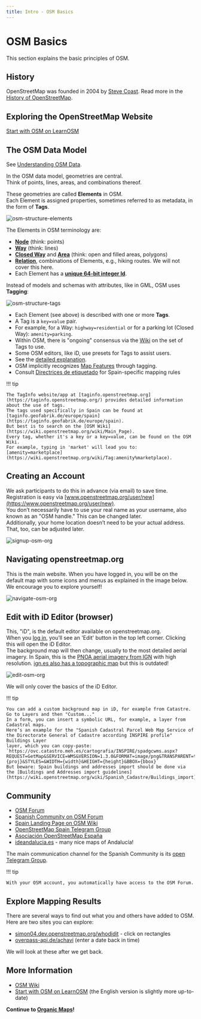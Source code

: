 ```yaml
---
title: Intro - OSM Basics
---
```


# OSM Basics

This section explains the basic principles of OSM.

## History

OpenStreetMap was founded in 2004 by [Steve Coast](https://stevecoast.com/). 
Read more in the [History of OpenStreetMap](https://wiki.openstreetmap.org/wiki/History_of_OpenStreetMap).

## Exploring the OpenStreetMap Website

[Start with OSM on LearnOSM](https://learnosm.org/en/beginner/start-osm/)

## The OSM Data Model

See [Understanding OSM Data](https://wiki.openstreetmap.org/wiki/Beginners_Guide_1.3).

In the OSM data model, geometries are central.  
Think of points, lines, areas, and combinations thereof.

These geometries are called **Elements** in OSM.  
Each Element is assigned properties, sometimes referred to as metadata, in the form of **Tags**.

![osm-structure-elements](assets/images/osm-structure-elements.jpg)

The Elements in OSM terminology are:

* **[Node](https://wiki.openstreetmap.org/wiki/Node)** (think: points)  
* **[Way](https://wiki.openstreetmap.org/wiki/Way)** (think: lines)  
* **[Closed Way](https://wiki.openstreetmap.org/wiki/Way#Closed_way)** and **[Area](https://wiki.openstreetmap.org/wiki/Way#Area)** (think: open and filled areas, polygons)  
* **[Relation](https://wiki.openstreetmap.org/wiki/Relation)**, combinations of Elements, e.g., hiking routes. We will not cover this here.  
* Each Element has a **[unique 64-bit integer Id](https://wiki.openstreetmap.org/wiki/64-bit_Identifiers)**.

Instead of models and schemas with attributes, like in GML, OSM uses **Tagging**:

![osm-structure-tags](assets/images/osm-structure-tags.jpg)

* Each Element (see above) is described with one or more **Tags**.  
* A Tag is a `key=value` pair.  
* For example, for a Way: `highway=residential` or for a parking lot (Closed Way): `amenity=parking`.  
* Within OSM, there is "ongoing" consensus via the [Wiki](https://wiki.openstreetmap.org/wiki/Tags) on the set of Tags to use.  
* Some OSM editors, like iD, use presets for Tags to assist users.  
* See the [detailed explanation](https://wiki.openstreetmap.org/wiki/Tags).  
* OSM implicitly recognizes [Map Features](https://wiki.openstreetmap.org/wiki/Map_features) through tagging.
* Consult [Directrices de etiquetado](https://wiki.openstreetmap.org/wiki/ES:Directrices_de_etiquetado_espa%C3%B1olas) for Spain-specific mapping rules

!!! tip

    The TagInfo website/app at [taginfo.openstreetmap.org](https://taginfo.openstreetmap.org/) provides detailed information about the use of tags.  
    The tags used specifically in Spain can be found at [taginfo.geofabrik.de/europe/spain](https://taginfo.geofabrik.de/europe/spain).  
    But best is to search on the [OSM Wiki](https://wiki.openstreetmap.org/wiki/Main_Page).  
    Every tag, whether it's a key or a key=value, can be found on the OSM Wiki. 
    For example, typing in 'market' will lead you to: [amenity=marketplace](https://wiki.openstreetmap.org/wiki/Tag:amenity%marketplace).

## Creating an Account

We ask participants to do this in advance (via email) to save time.  
Registration is easy via [www.openstreetmap.org/user/new](https://www.openstreetmap.org/user/new).  
You don’t necessarily have to use your real name as your username, also known as an "OSM handle." This can be changed later.  
Additionally, your home location doesn’t need to be your actual address. That, too, can be adjusted later.

![signup-osm-org](assets/images/signup-osm-org.jpg)

## Navigating openstreetmap.org

This is the main website. When you have logged in, you will be on the default map with some 
icons and menus as explained in the image below. We encourage you to explore yourself!

![navigate-osm-org](assets/images/navigate-osm-org.jpg)

## Edit with iD Editor (browser)

This, "iD", is the default editor available on openstreetmap.org.  
When you [log in](https://www.openstreetmap.org/login), you’ll see an 'Edit' button in the top left corner. Clicking this will open the iD Editor.  
The background map will then change, usually to the most detailed aerial imagery. 
In Spain, this is the [PNOA aerial imagery from IGN](https://pnoa.ign.es/) with high resolution. [ign.es also has a topographic map](https://www.ign.es/web/ign/portal/) but this is outdated!

![edit-osm-org](assets/images/edit-osm-org.jpg)

We will only cover the basics of the iD Editor.

!!! tip

    You can add a custom background map in iD, for example from Catastre. Go to Layers and then "Custom..."  
    In a form, you can insert a symbolic URL, for example, a layer from Cadastral maps.  
    Here’s an example for the "Spanish Cadastral Parcel Web Map Service of the Directorate General of Cadastre according INSPIRE profile" Buildings Layer
    layer, which you can copy-paste:  
    `https://ovc.catastro.meh.es/cartografia/INSPIRE/spadgcwms.aspx?REQUEST=GetMap&SERVICE=WMS&VERSION=1.3.0&FORMAT=image/png&TRANSPARENT=true&LAYERS=BU.Building&CRS={proj}&STYLES=&WIDTH={width}&HEIGHT={height}&BBOX={bbox}`
    But beware: Spain buildings and addresses import should be done via 
    the [Buildings and Addresses import guidelines](https://wiki.openstreetmap.org/wiki/Spanish_Cadastre/Buildings_import)!

## Community

* [OSM Forum](https://community.openstreetmap.org)
* [Spanish Community on OSM Forum](https://community.openstreetmap.org/c/communities/es/51)
* [Spain Landing Page on OSM Wiki](https://wiki.openstreetmap.org/wiki/ES:Espa%C3%B1a)
* [OpenStreetMap Spain Telegram Group](https://www.t.me/OSMES)
* [Asociación OpenStreetMap España](https://openstreetmap.es)
* [ideandalucia.es](https://www.ideandalucia.es/portal/) - many nice maps of Andalucía!

The main communication channel for the Spanish Community is its [open Telegram Group](https://www.t.me/OSMES).

!!! tip

    With your OSM account, you automatically have access to the OSM Forum.

## Explore Mapping Results

There are several ways to find out what you and others have added to OSM. Here are two sites you can explore:

- [simon04.dev.openstreetmap.org/whodidit](https://simon04.dev.openstreetmap.org/whodidit/?zoom=13&lat=37.00356&lon=-3.07891&layers=BTT&age=1%20month) - click on rectangles
- [overpass-api.de/achavi](https://overpass-api.de/achavi/?zoom=16&lat=36.96261&lon=-3.05341&layers=0000B00TTTTT) (enter a date back in time)

We will look at these after we get back.

## More Information

* [OSM Wiki](https://wiki.openstreetmap.org/)  
* [Start with OSM on LearnOSM](https://learnosm.org/en/beginner/start-osm/) (the English version is slightly more up-to-date)

**Continue to [Organic Maps](apps/organic.md)!**
